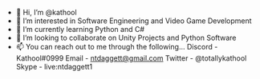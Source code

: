 - 👋 Hi, I’m @kathool
- 👀 I’m interested in Software Engineering and Video Game Development
- 🌱 I’m currently learning Python and C#
- 💞️ I’m looking to collaborate on Unity Projects and Python Software
- 📫 You can reach out to me through the following...
Discord - Kathool#0999
Email - ntdaggett@gmail.com
Twitter - @totallykathool
Skype - live:ntdaggett1

